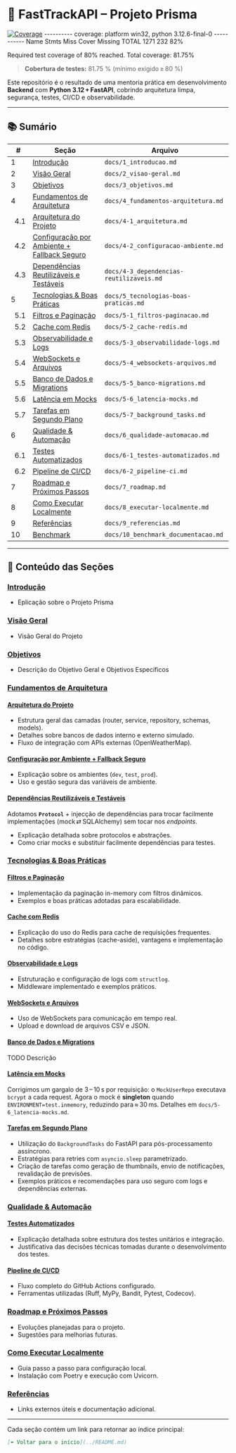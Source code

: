 # 🚀 FastTrackAPI – Projeto Prisma

[![Coverage](https://codecov.io/gh/SEU_USUARIO/FastTrackAPI---Projeto-Prisma/branch/main/graph/badge.svg)](https://codecov.io/gh/SEU_USUARIO/FastTrackAPI---Projeto-Prisma)
---------- coverage: platform win32, python 3.12.6-final-0 -----------
Name                                                Stmts   Miss  Cover   Missing
TOTAL                                                1271    232    82%

Required test coverage of 80% reached. Total coverage: 81.75%
> **Cobertura de testes:** 81.75 % (mínimo exigido ≥ 80 %)

Este repositório é o resultado de uma mentoria prática em desenvolvimento **Backend** com **Python 3.12 + FastAPI**, cobrindo arquitetura limpa, segurança, testes, CI/CD e observabilidade.

---

## 📚 Sumário

| #     | Seção                                       | Arquivo                                  |
| ----- | ------------------------------------------- | ---------------------------------------- |
| 1     | [Introdução](docs/1_introducao.md)          | `docs/1_introducao.md`                   |
| 2     | [Visão Geral](docs/2_visao-geral.md)        | `docs/2_visao-geral.md`                  |
| 3     | [Objetivos](docs/3_objetivos.md)            | `docs/3_objetivos.md`                    |
| 4     | [Fundamentos de Arquitetura](docs/4_fundamentos-arquitetura.md) | `docs/4_fundamentos-arquitetura.md`      |
|   4.1 | [Arquitetura do Projeto](docs/4-1_arquitetura.md) | `docs/4-1_arquitetura.md`                |
|   4.2 | [Configuração por Ambiente + Fallback Seguro](docs/4-2_configuracao-ambiente.md) | `docs/4-2_configuracao-ambiente.md`      |
|   4.3 | [Dependências Reutilizáveis e Testáveis](docs/4-3_dependencias-reutilizaveis.md) | `docs/4-3_dependencias-reutilizaveis.md` |
| 5     | [Tecnologias & Boas Práticas](docs/5_tecnologias-boas-praticas.md) | `docs/5_tecnologias-boas-praticas.md`    |
|   5.1 | [Filtros e Paginação](docs/5-1_filtros-paginacao.md) | `docs/5-1_filtros-paginacao.md`          |
|   5.2 | [Cache com Redis](docs/5-2_cache-redis.md)  | `docs/5-2_cache-redis.md`                |
|   5.3 | [Observabilidade e Logs](docs/5-3_observabilidade-logs.md) | `docs/5-3_observabilidade-logs.md`       |
|   5.4 | [WebSockets e Arquivos](docs/5-4_websockets-arquivos.md) | `docs/5-4_websockets-arquivos.md`        |
|   5.5 | [Banco de Dados e Migrations](docs/5-5_banco-migrations.md) | `docs/5-5_banco-migrations.md`           |
|   5.6 | [Latência em Mocks](docs/5-6_latencia-mocks.md) | `docs/5-6_latencia-mocks.md`             |
|   5.7 | [Tarefas em Segundo Plano](docs/5-7_background_tasks.md) | `docs/5-7_background_tasks.md`          |
| 6     | [Qualidade & Automação](docs/6_qualidade-automacao.md) | `docs/6_qualidade-automacao.md`          |
|   6.1 | [Testes Automatizados](docs/6-1_testes-automatizados.md) | `docs/6-1_testes-automatizados.md`       |
|   6.2 | [Pipeline de CI/CD](docs/6-2_pipeline-ci.md) | `docs/6-2_pipeline-ci.md`                |
| 7     | [Roadmap e Próximos Passos](docs/7_roadmap.md) | `docs/7_roadmap.md`                      |
| 8     | [Como Executar Localmente](docs/8_executar-localmente.md) | `docs/8_executar-localmente.md`          |
| 9     | [Referências](docs/9_referencias.md)         | `docs/9_referencias.md`                  |
| 10    | [Benchmark](docs/10_benchmark_documentacao.md) | `docs/10_benchmark_documentacao.md`      |

---

## 📖 Conteúdo das Seções

### [Introdução](docs/1_introducao.md)

* Eplicação sobre o Projeto Prisma

### [Visão Geral](docs/2_visao-geral.md)

* Visão Geral do Projeto

### [Objetivos](docs/3_objetivos.md)

* Descrição do Objetivo Geral e Objetivos Específicos

### [Fundamentos de Arquitetura](docs/4_fundamentos-arquitetura.md)

#### [Arquitetura do Projeto](docs/4-1_arquitetura.md)

* Estrutura geral das camadas (router, service, repository, schemas, models).
* Detalhes sobre bancos de dados interno e externo simulado.
* Fluxo de integração com APIs externas (OpenWeatherMap).

#### [Configuração por Ambiente + Fallback Seguro](docs/4-2_configuracao-ambiente.md)

* Explicação sobre os ambientes (`dev`, `test`, `prod`).
* Uso e gestão segura das variáveis de ambiente.

#### [Dependências Reutilizáveis e Testáveis](docs/4-3_dependencias-reutilizaveis.md)

Adotamos **`Protocol`** + injecção de dependências para trocar facilmente implementações (mock ⇄ SQLAlchemy) sem tocar nos *endpoints*.

* Explicação detalhada sobre protocolos e abstrações.
* Como criar mocks e substituir facilmente dependências para testes.

### [Tecnologias & Boas Práticas](docs/5_tecnologias-boas-praticas.md)

#### [Filtros e Paginação](docs/5-1_filtros-paginacao.md)

* Implementação da paginação in-memory com filtros dinâmicos.
* Exemplos e boas práticas adotadas para escalabilidade.

#### [Cache com Redis](docs/5-2_cache-redis.md)

* Explicação do uso do Redis para cache de requisições frequentes.
* Detalhes sobre estratégias (cache-aside), vantagens e implementação no código.

#### [Observabilidade e Logs](docs/5-3_observabilidade-logs.md)

* Estruturação e configuração de logs com `structlog`.
* Middleware implementado e exemplos práticos.

#### [WebSockets e Arquivos](docs/5-4_websockets-arquivos.md)

* Uso de WebSockets para comunicação em tempo real.
* Upload e download de arquivos CSV e JSON.

#### [Banco de Dados e Migrations](docs/5-5_banco-migrations.md)

TODO Descrição

#### [Latência em Mocks](docs/5-6_latencia-mocks.md)

Corrigimos um gargalo de 3 – 10 s por requisição: o `MockUserRepo` executava `bcrypt` a cada request. Agora o mock é **singleton** quando `ENVIRONMENT=test.inmemory`, reduzindo para ≈ 30 ms. Detalhes em `docs/5-6_latencia-mocks.md`.

#### [Tarefas em Segundo Plano](docs/5-7_background_tasks.md)

* Utilização do `BackgroundTasks` do FastAPI para pós-processamento assíncrono.
* Estratégias para retries com `asyncio.sleep` parametrizado.
* Criação de tarefas como geração de thumbnails, envio de notificações, revalidação de previsões.
* Exemplos práticos e recomendações para uso seguro com logs e dependências externas.

### [Qualidade & Automação](docs/6_qualidade-automacao.md)

#### [Testes Automatizados](docs/6-1_testes-automatizados.md)

* Explicação detalhada sobre estrutura dos testes unitários e integração.
* Justificativa das decisões técnicas tomadas durante o desenvolvimento dos testes.

#### [Pipeline de CI/CD](docs/6-2_pipeline-ci.md)

* Fluxo completo do GitHub Actions configurado.
* Ferramentas utilizadas (Ruff, MyPy, Bandit, Pytest, Codecov).

### [Roadmap e Próximos Passos](docs/7_roadmap.md)

* Evoluções planejadas para o projeto.
* Sugestões para melhorias futuras.

### [Como Executar Localmente](docs/8_executar-localmente.md)

* Guia passo a passo para configuração local.
* Instalação com Poetry e execução com Uvicorn.

### [Referências](docs/9_referencias.md)

* Links externos úteis e documentação adicional.

---

Cada seção contém um link para retornar ao índice principal:

```markdown
[⬅️ Voltar para o início](../README.md)
```

